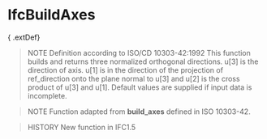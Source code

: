 # IfcBuildAxes

{ .extDef}
> NOTE Definition according to ISO/CD 10303-42:1992
> This function builds and returns three normalized orthogonal directions. u[3] is the direction of axis. u[1] is in the direction of the projection of ref_direction onto the plane normal to u[3] and u[2] is the cross product of u[3] and u[1]. Default values are supplied if input data is incomplete.

> NOTE Function adapted from **build_axes** defined in ISO 10303-42.

> HISTORY New function in IFC1.5
